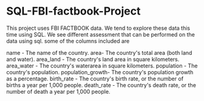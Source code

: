 # SQL-FBI-factbook-Project

This project uses FBI FACTBOOK data. We tend to explore these data this time using SQL. We see different assessment that can be performed on the data using sql. 
some of the columns included are 

name - The name of the country.
area- The country's total area (both land and water).
area_land - The country's land area in square kilometers.
area_water - The country's waterarea in square kilometers.
population - The country's population.
population_growth- The country's population growth as a percentage.
birth_rate - The country's birth rate, or the number of births a year per 1,000 people.
death_rate - The country's death rate, or the number of death a year per 1,000 people.
